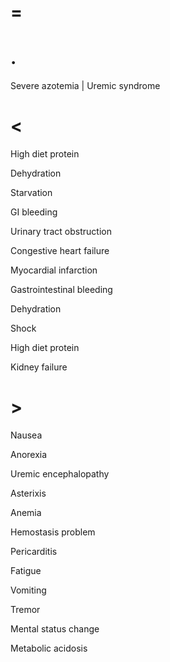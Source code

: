 # =

# .

Severe azotemia | Uremic syndrome

# <

High diet protein

Dehydration

Starvation

GI bleeding

Urinary tract obstruction

Congestive heart failure

Myocardial infarction

Gastrointestinal bleeding

Dehydration

Shock

High diet protein

Kidney failure

# >

Nausea

Anorexia

Uremic encephalopathy

Asterixis

Anemia

Hemostasis problem

Pericarditis

Fatigue

Vomiting

Tremor

Mental status change

Metabolic acidosis
